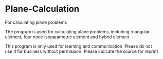 # Plane-Calculation
For calculating plane problems

The program is used for calculating plane problems, including triangular element, 
four node isoparametric element and hybrid element

This program is only used for learning and communication. 
Please do not use it for business without permission. 
Please indicate the source for reprint
